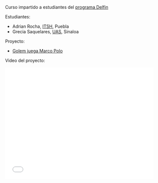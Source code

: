 

Curso impartido a estudiantes del [programa
Delfin](http://www.programadelfin.com.mx/)


Estudiantes:

* Adrian Rocha, [ITSH](http://www.itsh.edu.mx/), Puebla
* Grecia Saquelares, [UAS](http://www.uas.edu.mx/web/), Sinaloa

Proyecto:

* [Golem juega Marco
Polo](http://golem.iimas.unam.mx/proj_viewer.php?lang=es&sec=projects&proj=marco_polo)

Video del proyecto:

<iframe width="480" height="360" src="//www.youtube.com/embed/Y8YdQbbCsQM"
frameborder="0" allowfullscreen></iframe>